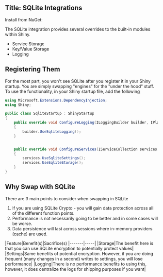 Title: SQLite Integrations
---


Install from NuGet: <?# NugetShield "Shiny.Integrations.Sqlite" /?>

The SQLite integration provides several overrides to the built-in modules within Shiny.  

* Service Storage
* Key/Value Storage
* Logging

## Registering Them

For the most part, you won't see SQLite after you register it in your Shiny startup.  You are simply swapping "engines" for the "under the hood" stuff.  To use the functionality, in your Shiny startup file, add the following

```cs
using Microsoft.Extensions.DependencyInjection;
using Shiny;

public class SqliteStartup : ShinyStartup
{
    public override void ConfigureLogging(ILoggingBuilder builder, IPlatform platform)
    {
        builder.UseSqliteLogging();
    }


    public override void ConfigureServices(IServiceCollection services, IPlatform platform)
    {
        services.UseSqliteSettings();
        services.UseSqliteStorage();
    }
}

```

## Why Swap with SQLite

There are 3 main points to consider when swapping in SQLite
1. If you are using SQLite Crypto - you will gain data protection across all of the different function points.  
2. Performance is not necessarily going to be better and in some cases will be worse.  
3. Data persistence will last across sessions where in-memory providers (cache) are used.

|Feature|Benefit(s)|Sacrifice(s)
|-------|-----|
|Storage|The benefit here is that you can use SQLite encryption to potentially protect values|
|Settings|Same benefits of potential encryption.  However, if you are doing frequent (many changes in a second) writes to settings, you will lose performance|
|Logging|There is no performance benefits to using this, however, it does centralize the logs for shipping purposes if you want|
